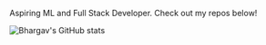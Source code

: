 Aspiring ML and Full Stack Developer. Check out my repos below!

![Bhargav's GitHub stats](https://github-readme-stats.vercel.app/api?username=beranki&show_icons=true&theme=radical)
